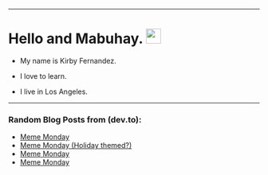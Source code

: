 
<img src="https://komarev.com/ghpvc/?username=kirbygit&style=flat-square&color=blue" alt=""/>

---
<h1>
  Hello and Mabuhay.
  <img src="https://media.giphy.com/media/hvRJCLFzcasrR4ia7z/giphy.gif" width="30px"/>
</h1>

- My name is Kirby Fernandez.

- I love to learn.

- I live in Los Angeles.

---

### Random Blog Posts from (dev.to):
<!-- BLOG-POST-LIST:START -->
- [Meme Monday](https://dev.to/ben/meme-monday-357l)
- [Meme Monday &lpar;Holiday themed?&rpar;](https://dev.to/ben/meme-monday-holiday-themed-13l5)
- [Meme Monday](https://dev.to/ben/meme-monday-gph)
- [Meme Monday](https://dev.to/ben/meme-monday-1gg7)
<!-- BLOG-POST-LIST:END -->
